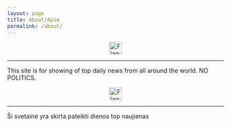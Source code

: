 ```yaml
---
layout: page
title: About/Apie
permalink: /about/
---
```


<div style="text-align:center;"><img src="https://emojipedia-us.s3.dualstack.us-west-1.amazonaws.com/thumbs/120/google/146/flag-for-united-kingdom_1f1ec-1f1e7.png" srcset="https://emojipedia-us.s3.dualstack.us-west-1.amazonaws.com/thumbs/240/google/146/flag-for-united-kingdom_1f1ec-1f1e7.png 2x" alt="Flag: United Kingdom on Google Android 9.0" width="30" height="30"></div>

***

This site is for showing of top daily news from all around the world. NO POLITICS.	 

<div style="text-align:center;"><img src="https://emojipedia-us.s3.dualstack.us-west-1.amazonaws.com/thumbs/120/google/146/flag-for-lithuania_1f1f1-1f1f9.png" srcset="https://emojipedia-us.s3.dualstack.us-west-1.amazonaws.com/thumbs/240/google/146/flag-for-lithuania_1f1f1-1f1f9.png 2x" alt="Flag: Lithuania on Google Android 9.0" width="30" height="30"></div>

***

Ši svetainė yra skirta pateikti dienos top naujienas